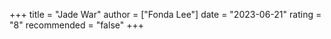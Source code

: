 +++
title = "Jade War"
author = ["Fonda Lee"]
date = "2023-06-21"
rating = "8"
recommended = "false"
+++